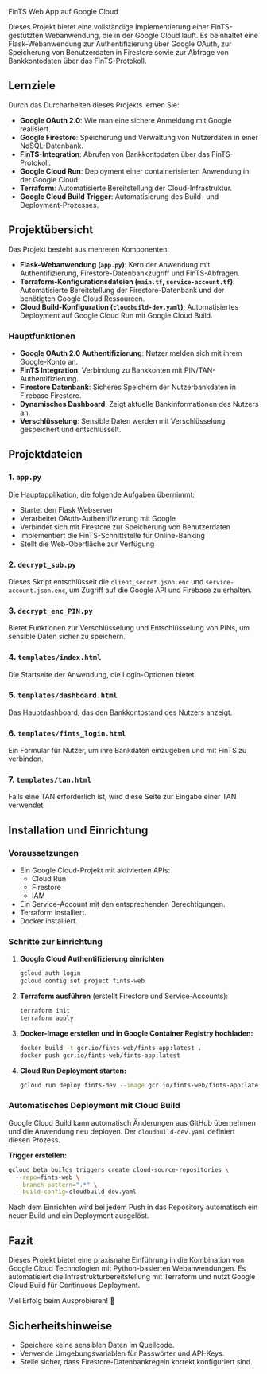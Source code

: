  FinTS Web App auf Google Cloud

Dieses Projekt bietet eine vollständige Implementierung einer FinTS-gestützten Webanwendung, die in der Google Cloud läuft. Es beinhaltet eine Flask-Webanwendung zur Authentifizierung über Google OAuth, zur Speicherung von Benutzerdaten in Firestore sowie zur Abfrage von Bankkontodaten über das FinTS-Protokoll.

## Lernziele
Durch das Durcharbeiten dieses Projekts lernen Sie:
- **Google OAuth 2.0**: Wie man eine sichere Anmeldung mit Google realisiert.
- **Google Firestore**: Speicherung und Verwaltung von Nutzerdaten in einer NoSQL-Datenbank.
- **FinTS-Integration**: Abrufen von Bankkontodaten über das FinTS-Protokoll.
- **Google Cloud Run**: Deployment einer containerisierten Anwendung in der Google Cloud.
- **Terraform**: Automatisierte Bereitstellung der Cloud-Infrastruktur.
- **Google Cloud Build Trigger**: Automatisierung des Build- und Deployment-Prozesses.

## Projektübersicht
Das Projekt besteht aus mehreren Komponenten:
- **Flask-Webanwendung (`app.py`)**: Kern der Anwendung mit Authentifizierung, Firestore-Datenbankzugriff und FinTS-Abfragen.
- **Terraform-Konfigurationsdateien (`main.tf`, `service-account.tf`)**: Automatisierte Bereitstellung der Firestore-Datenbank und der benötigten Google Cloud Ressourcen.
- **Cloud Build-Konfiguration (`cloudbuild-dev.yaml`)**: Automatisiertes Deployment auf Google Cloud Run mit Google Cloud Build.

### Hauptfunktionen
- **Google OAuth 2.0 Authentifizierung**: Nutzer melden sich mit ihrem Google-Konto an.
- **FinTS Integration**: Verbindung zu Bankkonten mit PIN/TAN-Authentifizierung.
- **Firestore Datenbank**: Sicheres Speichern der Nutzerbankdaten in Firebase Firestore.
- **Dynamisches Dashboard**: Zeigt aktuelle Bankinformationen des Nutzers an.
- **Verschlüsselung**: Sensible Daten werden mit Verschlüsselung gespeichert und entschlüsselt.

## Projektdateien

### 1. `app.py`
Die Hauptapplikation, die folgende Aufgaben übernimmt:
- Startet den Flask Webserver
- Verarbeitet OAuth-Authentifizierung mit Google
- Verbindet sich mit Firestore zur Speicherung von Benutzerdaten
- Implementiert die FinTS-Schnittstelle für Online-Banking
- Stellt die Web-Oberfläche zur Verfügung

### 2. `decrypt_sub.py`
Dieses Skript entschlüsselt die `client_secret.json.enc` und `service-account.json.enc`, um Zugriff auf die Google API und Firebase zu erhalten.

### 3. `decrypt_enc_PIN.py`
Bietet Funktionen zur Verschlüsselung und Entschlüsselung von PINs, um sensible Daten sicher zu speichern.

### 4. `templates/index.html`
Die Startseite der Anwendung, die Login-Optionen bietet.

### 5. `templates/dashboard.html`
Das Hauptdashboard, das den Bankkontostand des Nutzers anzeigt.

### 6. `templates/fints_login.html`
Ein Formular für Nutzer, um ihre Bankdaten einzugeben und mit FinTS zu verbinden.

### 7. `templates/tan.html`
Falls eine TAN erforderlich ist, wird diese Seite zur Eingabe einer TAN verwendet.

## Installation und Einrichtung
### Voraussetzungen
- Ein Google Cloud-Projekt mit aktivierten APIs:
  - Cloud Run
  - Firestore
  - IAM
- Ein Service-Account mit den entsprechenden Berechtigungen.
- Terraform installiert.
- Docker installiert.

### Schritte zur Einrichtung
1. **Google Cloud Authentifizierung einrichten**
   ```sh
   gcloud auth login
   gcloud config set project fints-web
   ```
2. **Terraform ausführen** (erstellt Firestore und Service-Accounts):
   ```sh
   terraform init
   terraform apply
   ```
3. **Docker-Image erstellen und in Google Container Registry hochladen:**
   ```sh
   docker build -t gcr.io/fints-web/fints-app:latest .
   docker push gcr.io/fints-web/fints-app:latest
   ```
4. **Cloud Run Deployment starten:**
   ```sh
   gcloud run deploy fints-dev --image gcr.io/fints-web/fints-app:latest --region europe-west3 --allow-unauthenticated
   ```

### Automatisches Deployment mit Cloud Build
Google Cloud Build kann automatisch Änderungen aus GitHub übernehmen und die Anwendung neu deployen. Der `cloudbuild-dev.yaml` definiert diesen Prozess.

**Trigger erstellen:**
```sh
gcloud beta builds triggers create cloud-source-repositories \
  --repo=fints-web \
  --branch-pattern=".*" \
  --build-config=cloudbuild-dev.yaml
```

Nach dem Einrichten wird bei jedem Push in das Repository automatisch ein neuer Build und ein Deployment ausgelöst.

## Fazit
Dieses Projekt bietet eine praxisnahe Einführung in die Kombination von Google Cloud Technologien mit Python-basierten Webanwendungen. Es automatisiert die Infrastrukturbereitstellung mit Terraform und nutzt Google Cloud Build für Continuous Deployment.

Viel Erfolg beim Ausprobieren! 🚀

## Sicherheitshinweise
- Speichere keine sensiblen Daten im Quellcode.
- Verwende Umgebungsvariablen für Passwörter und API-Keys.
- Stelle sicher, dass Firestore-Datenbankregeln korrekt konfiguriert sind.


